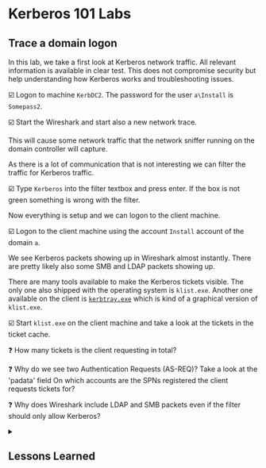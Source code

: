 # Kerberos 101 Labs

## Trace a domain logon

In this lab, we take a first look at Kerberos network traffic. All relevant information is available in clear test. This does not compromise security but help understanding how Kerberos works and troubleshooting issues.

:ballot_box_with_check: Logon to machine `KerbDC2`. The password for the user `a\Install` is `Somepass2`.

:ballot_box_with_check: Start the Wireshark and start also a new network trace.

This will cause some network traffic that the network sniffer running on the domain controller will capture.

As there is a lot of communication that is not interesting we can filter the traffic for Kerberos traffic.

:ballot_box_with_check: Type `Kerberos` into the filter textbox and press enter. If the box is not green something is wrong with the filter.

Now everything is setup and we can logon to the client machine.

:ballot_box_with_check: Logon to the client machine using the account `Install` account of the domain `a`.

We see Kerberos packets showing up in Wireshark almost instantly. There are pretty likely also some SMB and LDAP packets showing up.

There are many tools available to make the Kerberos tickets visible. The only one also shipped with the operating system is `klist.exe`. Another one available on the client is [`kerbtray.exe`](/Tools/kerbtray.exe) which is kind of a graphical version of `klist.exe`.

:ballot_box_with_check: Start `klist.exe` on the client machine and take a look at the tickets in the ticket cache.

:question: How many tickets is the client requesting in total?

:question: Why do we see two Authentication Requests (AS-REQ)? Take a look at the 'padata' field
On which accounts are the SPNs registered the client requests tickets for?

:question: Why does Wireshark include LDAP and SMB packets even if the filter should only allow Kerberos?

<details><summary><h2>Lessons Learned</h2></summary>

:bulb: Kerberos communication can be easily read in a network trace.

:bulb: Kerberos Tickets can be made visible using the tools `klist.exe`.

</details>
